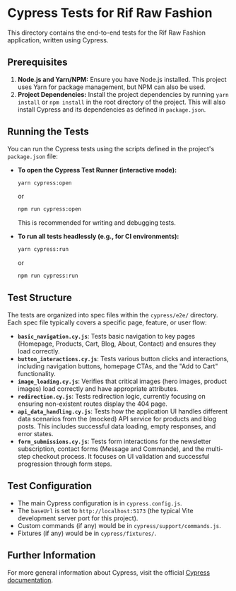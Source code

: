 # Cypress Tests for Rif Raw Fashion

This directory contains the end-to-end tests for the Rif Raw Fashion application, written using Cypress.

## Prerequisites

1.  **Node.js and Yarn/NPM:** Ensure you have Node.js installed. This project uses Yarn for package management, but NPM can also be used.
2.  **Project Dependencies:** Install the project dependencies by running `yarn install` or `npm install` in the root directory of the project. This will also install Cypress and its dependencies as defined in `package.json`.

## Running the Tests

You can run the Cypress tests using the scripts defined in the project's `package.json` file:

*   **To open the Cypress Test Runner (interactive mode):**
    ```bash
    yarn cypress:open
    ```
    or
    ```bash
    npm run cypress:open
    ```
    This is recommended for writing and debugging tests.

*   **To run all tests headlessly (e.g., for CI environments):**
    ```bash
    yarn cypress:run
    ```
    or
    ```bash
    npm run cypress:run
    ```

## Test Structure

The tests are organized into spec files within the `cypress/e2e/` directory. Each spec file typically covers a specific page, feature, or user flow:

*   **`basic_navigation.cy.js`**: Tests basic navigation to key pages (Homepage, Products, Cart, Blog, About, Contact) and ensures they load correctly.
*   **`button_interactions.cy.js`**: Tests various button clicks and interactions, including navigation buttons, homepage CTAs, and the "Add to Cart" functionality.
*   **`image_loading.cy.js`**: Verifies that critical images (hero images, product images) load correctly and have appropriate attributes.
*   **`redirection.cy.js`**: Tests redirection logic, currently focusing on ensuring non-existent routes display the 404 page.
*   **`api_data_handling.cy.js`**: Tests how the application UI handles different data scenarios from the (mocked) API service for products and blog posts. This includes successful data loading, empty responses, and error states.
*   **`form_submissions.cy.js`**: Tests form interactions for the newsletter subscription, contact forms (Message and Commande), and the multi-step checkout process. It focuses on UI validation and successful progression through form steps.

## Test Configuration

*   The main Cypress configuration is in `cypress.config.js`.
*   The `baseUrl` is set to `http://localhost:5173` (the typical Vite development server port for this project).
*   Custom commands (if any) would be in `cypress/support/commands.js`.
*   Fixtures (if any) would be in `cypress/fixtures/`.

## Further Information

For more general information about Cypress, visit the official [Cypress documentation](https://docs.cypress.io).
